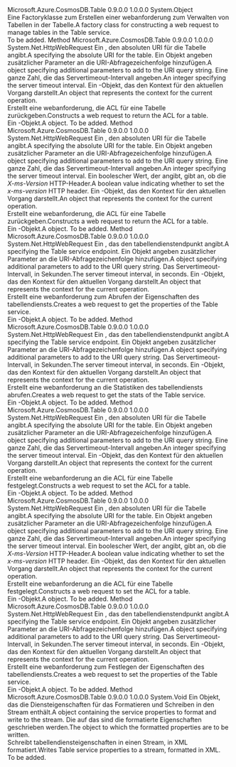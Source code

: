 <Type Name="TableHttpWebRequestFactory" FullName="Microsoft.Azure.CosmosDB.Table.Protocol.TableHttpWebRequestFactory">
  <TypeSignature Language="C#" Value="public static class TableHttpWebRequestFactory" />
  <TypeSignature Language="ILAsm" Value=".class public auto ansi abstract sealed beforefieldinit TableHttpWebRequestFactory extends System.Object" />
  <TypeSignature Language="DocId" Value="T:Microsoft.Azure.CosmosDB.Table.Protocol.TableHttpWebRequestFactory" />
  <TypeSignature Language="VB.NET" Value="Public Class TableHttpWebRequestFactory" />
  <TypeSignature Language="F#" Value="type TableHttpWebRequestFactory = class" />
  <AssemblyInfo>
    <AssemblyName>Microsoft.Azure.CosmosDB.Table</AssemblyName>
    <AssemblyVersion>0.9.0.0</AssemblyVersion>
    <AssemblyVersion>1.0.0.0</AssemblyVersion>
  </AssemblyInfo>
  <Base>
    <BaseTypeName>System.Object</BaseTypeName>
  </Base>
  <Interfaces />
  <Docs>
    <summary>
            <span data-ttu-id="da7d6-101">Eine Factoryklasse zum Erstellen einer webanforderung zum Verwalten von Tabellen in der Tabelle.</span><span class="sxs-lookup"><span data-stu-id="da7d6-101">A factory class for constructing a web request to manage tables in the Table service.</span></span>
            </summary>
    <remarks>To be added.</remarks>
  </Docs>
  <Members>
    <Member MemberName="GetAcl">
      <MemberSignature Language="C#" Value="public static System.Net.HttpWebRequest GetAcl (Uri uri, Microsoft.Azure.Storage.Core.UriQueryBuilder builder, Nullable&lt;int&gt; timeout, Microsoft.Azure.Storage.OperationContext operationContext);" />
      <MemberSignature Language="ILAsm" Value=".method public static hidebysig class System.Net.HttpWebRequest GetAcl(class System.Uri uri, class Microsoft.Azure.Storage.Core.UriQueryBuilder builder, valuetype System.Nullable`1&lt;int32&gt; timeout, class Microsoft.Azure.Storage.OperationContext operationContext) cil managed" />
      <MemberSignature Language="DocId" Value="M:Microsoft.Azure.CosmosDB.Table.Protocol.TableHttpWebRequestFactory.GetAcl(System.Uri,Microsoft.Azure.Storage.Core.UriQueryBuilder,System.Nullable{System.Int32},Microsoft.Azure.Storage.OperationContext)" />
      <MemberSignature Language="F#" Value="static member GetAcl : Uri * Microsoft.Azure.Storage.Core.UriQueryBuilder * Nullable&lt;int&gt; * Microsoft.Azure.Storage.OperationContext -&gt; System.Net.HttpWebRequest" Usage="Microsoft.Azure.CosmosDB.Table.Protocol.TableHttpWebRequestFactory.GetAcl (uri, builder, timeout, operationContext)" />
      <MemberType>Method</MemberType>
      <AssemblyInfo>
        <AssemblyName>Microsoft.Azure.CosmosDB.Table</AssemblyName>
        <AssemblyVersion>0.9.0.0</AssemblyVersion>
        <AssemblyVersion>1.0.0.0</AssemblyVersion>
      </AssemblyInfo>
      <ReturnValue>
        <ReturnType>System.Net.HttpWebRequest</ReturnType>
      </ReturnValue>
      <Parameters>
        <Parameter Name="uri" Type="System.Uri" />
        <Parameter Name="builder" Type="Microsoft.Azure.Storage.Core.UriQueryBuilder" />
        <Parameter Name="timeout" Type="System.Nullable&lt;System.Int32&gt;" />
        <Parameter Name="operationContext" Type="Microsoft.Azure.Storage.OperationContext" />
      </Parameters>
      <Docs>
        <param name="uri"><span data-ttu-id="da7d6-102">Ein <see cref="T:System.Uri" /> , den absoluten URI für die Tabelle angibt.</span><span class="sxs-lookup"><span data-stu-id="da7d6-102">A <see cref="T:System.Uri" /> specifying the absolute URI for the table.</span></span></param>
        <param name="builder"><span data-ttu-id="da7d6-103">Ein <see cref="T:Microsoft.Azure.Storage.Core.UriQueryBuilder" /> Objekt angeben zusätzlicher Parameter an die URI-Abfragezeichenfolge hinzufügen.</span><span class="sxs-lookup"><span data-stu-id="da7d6-103">A <see cref="T:Microsoft.Azure.Storage.Core.UriQueryBuilder" /> object specifying additional parameters to add to the URI query string.</span></span></param>
        <param name="timeout"><span data-ttu-id="da7d6-104">Eine ganze Zahl, die das Servertimeout-Intervall angeben.</span><span class="sxs-lookup"><span data-stu-id="da7d6-104">An integer specifying the server timeout interval.</span></span></param>
        <param name="operationContext"><span data-ttu-id="da7d6-105">Ein <see cref="T:Microsoft.Azure.Storage.OperationContext" /> -Objekt, das den Kontext für den aktuellen Vorgang darstellt.</span><span class="sxs-lookup"><span data-stu-id="da7d6-105">An <see cref="T:Microsoft.Azure.Storage.OperationContext" /> object that represents the context for the current operation.</span></span></param>
        <summary>
            <span data-ttu-id="da7d6-106">Erstellt eine webanforderung, die ACL für eine Tabelle zurückgeben.</span><span class="sxs-lookup"><span data-stu-id="da7d6-106">Constructs a web request to return the ACL for a table.</span></span>
            </summary>
        <returns><span data-ttu-id="da7d6-107">Ein <see cref="T:System.Net.HttpWebRequest" />-Objekt.</span><span class="sxs-lookup"><span data-stu-id="da7d6-107">A <see cref="T:System.Net.HttpWebRequest" /> object.</span></span></returns>
        <remarks>To be added.</remarks>
      </Docs>
    </Member>
    <Member MemberName="GetAcl">
      <MemberSignature Language="C#" Value="public static System.Net.HttpWebRequest GetAcl (Uri uri, Microsoft.Azure.Storage.Core.UriQueryBuilder builder, Nullable&lt;int&gt; timeout, bool useVersionHeader, Microsoft.Azure.Storage.OperationContext operationContext);" />
      <MemberSignature Language="ILAsm" Value=".method public static hidebysig class System.Net.HttpWebRequest GetAcl(class System.Uri uri, class Microsoft.Azure.Storage.Core.UriQueryBuilder builder, valuetype System.Nullable`1&lt;int32&gt; timeout, bool useVersionHeader, class Microsoft.Azure.Storage.OperationContext operationContext) cil managed" />
      <MemberSignature Language="DocId" Value="M:Microsoft.Azure.CosmosDB.Table.Protocol.TableHttpWebRequestFactory.GetAcl(System.Uri,Microsoft.Azure.Storage.Core.UriQueryBuilder,System.Nullable{System.Int32},System.Boolean,Microsoft.Azure.Storage.OperationContext)" />
      <MemberSignature Language="F#" Value="static member GetAcl : Uri * Microsoft.Azure.Storage.Core.UriQueryBuilder * Nullable&lt;int&gt; * bool * Microsoft.Azure.Storage.OperationContext -&gt; System.Net.HttpWebRequest" Usage="Microsoft.Azure.CosmosDB.Table.Protocol.TableHttpWebRequestFactory.GetAcl (uri, builder, timeout, useVersionHeader, operationContext)" />
      <MemberType>Method</MemberType>
      <AssemblyInfo>
        <AssemblyName>Microsoft.Azure.CosmosDB.Table</AssemblyName>
        <AssemblyVersion>0.9.0.0</AssemblyVersion>
        <AssemblyVersion>1.0.0.0</AssemblyVersion>
      </AssemblyInfo>
      <ReturnValue>
        <ReturnType>System.Net.HttpWebRequest</ReturnType>
      </ReturnValue>
      <Parameters>
        <Parameter Name="uri" Type="System.Uri" />
        <Parameter Name="builder" Type="Microsoft.Azure.Storage.Core.UriQueryBuilder" />
        <Parameter Name="timeout" Type="System.Nullable&lt;System.Int32&gt;" />
        <Parameter Name="useVersionHeader" Type="System.Boolean" />
        <Parameter Name="operationContext" Type="Microsoft.Azure.Storage.OperationContext" />
      </Parameters>
      <Docs>
        <param name="uri"><span data-ttu-id="da7d6-108">Ein <see cref="T:System.Uri" /> , den absoluten URI für die Tabelle angibt.</span><span class="sxs-lookup"><span data-stu-id="da7d6-108">A <see cref="T:System.Uri" /> specifying the absolute URI for the table.</span></span></param>
        <param name="builder"><span data-ttu-id="da7d6-109">Ein <see cref="T:Microsoft.Azure.Storage.Core.UriQueryBuilder" /> Objekt angeben zusätzlicher Parameter an die URI-Abfragezeichenfolge hinzufügen.</span><span class="sxs-lookup"><span data-stu-id="da7d6-109">A <see cref="T:Microsoft.Azure.Storage.Core.UriQueryBuilder" /> object specifying additional parameters to add to the URI query string.</span></span></param>
        <param name="timeout"><span data-ttu-id="da7d6-110">Eine ganze Zahl, die das Servertimeout-Intervall angeben.</span><span class="sxs-lookup"><span data-stu-id="da7d6-110">An integer specifying the server timeout interval.</span></span></param>
        <param name="useVersionHeader"><span data-ttu-id="da7d6-111">Ein boolescher Wert, der angibt, gibt an, ob die <i>X-ms-Version</i> HTTP-Header.</span><span class="sxs-lookup"><span data-stu-id="da7d6-111">A boolean value indicating whether to set the <i>x-ms-version</i> HTTP header.</span></span></param>
        <param name="operationContext"><span data-ttu-id="da7d6-112">Ein <see cref="T:Microsoft.Azure.Storage.OperationContext" /> -Objekt, das den Kontext für den aktuellen Vorgang darstellt.</span><span class="sxs-lookup"><span data-stu-id="da7d6-112">An <see cref="T:Microsoft.Azure.Storage.OperationContext" /> object that represents the context for the current operation.</span></span></param>
        <summary>
            <span data-ttu-id="da7d6-113">Erstellt eine webanforderung, die ACL für eine Tabelle zurückgeben.</span><span class="sxs-lookup"><span data-stu-id="da7d6-113">Constructs a web request to return the ACL for a table.</span></span>
            </summary>
        <returns><span data-ttu-id="da7d6-114">Ein <see cref="T:System.Net.HttpWebRequest" />-Objekt.</span><span class="sxs-lookup"><span data-stu-id="da7d6-114">A <see cref="T:System.Net.HttpWebRequest" /> object.</span></span></returns>
        <remarks>To be added.</remarks>
      </Docs>
    </Member>
    <Member MemberName="GetServiceProperties">
      <MemberSignature Language="C#" Value="public static System.Net.HttpWebRequest GetServiceProperties (Uri uri, Microsoft.Azure.Storage.Core.UriQueryBuilder builder, Nullable&lt;int&gt; timeout, Microsoft.Azure.Storage.OperationContext operationContext);" />
      <MemberSignature Language="ILAsm" Value=".method public static hidebysig class System.Net.HttpWebRequest GetServiceProperties(class System.Uri uri, class Microsoft.Azure.Storage.Core.UriQueryBuilder builder, valuetype System.Nullable`1&lt;int32&gt; timeout, class Microsoft.Azure.Storage.OperationContext operationContext) cil managed" />
      <MemberSignature Language="DocId" Value="M:Microsoft.Azure.CosmosDB.Table.Protocol.TableHttpWebRequestFactory.GetServiceProperties(System.Uri,Microsoft.Azure.Storage.Core.UriQueryBuilder,System.Nullable{System.Int32},Microsoft.Azure.Storage.OperationContext)" />
      <MemberSignature Language="F#" Value="static member GetServiceProperties : Uri * Microsoft.Azure.Storage.Core.UriQueryBuilder * Nullable&lt;int&gt; * Microsoft.Azure.Storage.OperationContext -&gt; System.Net.HttpWebRequest" Usage="Microsoft.Azure.CosmosDB.Table.Protocol.TableHttpWebRequestFactory.GetServiceProperties (uri, builder, timeout, operationContext)" />
      <MemberType>Method</MemberType>
      <AssemblyInfo>
        <AssemblyName>Microsoft.Azure.CosmosDB.Table</AssemblyName>
        <AssemblyVersion>0.9.0.0</AssemblyVersion>
        <AssemblyVersion>1.0.0.0</AssemblyVersion>
      </AssemblyInfo>
      <ReturnValue>
        <ReturnType>System.Net.HttpWebRequest</ReturnType>
      </ReturnValue>
      <Parameters>
        <Parameter Name="uri" Type="System.Uri" />
        <Parameter Name="builder" Type="Microsoft.Azure.Storage.Core.UriQueryBuilder" />
        <Parameter Name="timeout" Type="System.Nullable&lt;System.Int32&gt;" />
        <Parameter Name="operationContext" Type="Microsoft.Azure.Storage.OperationContext" />
      </Parameters>
      <Docs>
        <param name="uri"><span data-ttu-id="da7d6-115">Ein <see cref="T:System.Uri" /> , das den tabellendienstendpunkt angibt.</span><span class="sxs-lookup"><span data-stu-id="da7d6-115">A <see cref="T:System.Uri" /> specifying the Table service endpoint.</span></span></param>
        <param name="builder"><span data-ttu-id="da7d6-116">Ein <see cref="T:Microsoft.Azure.Storage.Core.UriQueryBuilder" /> Objekt angeben zusätzlicher Parameter an die URI-Abfragezeichenfolge hinzufügen.</span><span class="sxs-lookup"><span data-stu-id="da7d6-116">A <see cref="T:Microsoft.Azure.Storage.Core.UriQueryBuilder" /> object specifying additional parameters to add to the URI query string.</span></span></param>
        <param name="timeout"><span data-ttu-id="da7d6-117">Das Servertimeout-Intervall, in Sekunden.</span><span class="sxs-lookup"><span data-stu-id="da7d6-117">The server timeout interval, in seconds.</span></span></param>
        <param name="operationContext"><span data-ttu-id="da7d6-118">Ein <see cref="T:Microsoft.Azure.Storage.OperationContext" /> -Objekt, das den Kontext für den aktuellen Vorgang darstellt.</span><span class="sxs-lookup"><span data-stu-id="da7d6-118">An <see cref="T:Microsoft.Azure.Storage.OperationContext" /> object that represents the context for the current operation.</span></span></param>
        <summary>
            <span data-ttu-id="da7d6-119">Erstellt eine webanforderung zum Abrufen der Eigenschaften des tabellendiensts.</span><span class="sxs-lookup"><span data-stu-id="da7d6-119">Creates a web request to get the properties of the Table service.</span></span>
            </summary>
        <returns><span data-ttu-id="da7d6-120">Ein <see cref="T:System.Net.HttpWebRequest" />-Objekt.</span><span class="sxs-lookup"><span data-stu-id="da7d6-120">A <see cref="T:System.Net.HttpWebRequest" /> object.</span></span></returns>
        <remarks>To be added.</remarks>
      </Docs>
    </Member>
    <Member MemberName="GetServiceStats">
      <MemberSignature Language="C#" Value="public static System.Net.HttpWebRequest GetServiceStats (Uri uri, Microsoft.Azure.Storage.Core.UriQueryBuilder builder, Nullable&lt;int&gt; timeout, Microsoft.Azure.Storage.OperationContext operationContext);" />
      <MemberSignature Language="ILAsm" Value=".method public static hidebysig class System.Net.HttpWebRequest GetServiceStats(class System.Uri uri, class Microsoft.Azure.Storage.Core.UriQueryBuilder builder, valuetype System.Nullable`1&lt;int32&gt; timeout, class Microsoft.Azure.Storage.OperationContext operationContext) cil managed" />
      <MemberSignature Language="DocId" Value="M:Microsoft.Azure.CosmosDB.Table.Protocol.TableHttpWebRequestFactory.GetServiceStats(System.Uri,Microsoft.Azure.Storage.Core.UriQueryBuilder,System.Nullable{System.Int32},Microsoft.Azure.Storage.OperationContext)" />
      <MemberSignature Language="F#" Value="static member GetServiceStats : Uri * Microsoft.Azure.Storage.Core.UriQueryBuilder * Nullable&lt;int&gt; * Microsoft.Azure.Storage.OperationContext -&gt; System.Net.HttpWebRequest" Usage="Microsoft.Azure.CosmosDB.Table.Protocol.TableHttpWebRequestFactory.GetServiceStats (uri, builder, timeout, operationContext)" />
      <MemberType>Method</MemberType>
      <AssemblyInfo>
        <AssemblyName>Microsoft.Azure.CosmosDB.Table</AssemblyName>
        <AssemblyVersion>0.9.0.0</AssemblyVersion>
        <AssemblyVersion>1.0.0.0</AssemblyVersion>
      </AssemblyInfo>
      <ReturnValue>
        <ReturnType>System.Net.HttpWebRequest</ReturnType>
      </ReturnValue>
      <Parameters>
        <Parameter Name="uri" Type="System.Uri" />
        <Parameter Name="builder" Type="Microsoft.Azure.Storage.Core.UriQueryBuilder" />
        <Parameter Name="timeout" Type="System.Nullable&lt;System.Int32&gt;" />
        <Parameter Name="operationContext" Type="Microsoft.Azure.Storage.OperationContext" />
      </Parameters>
      <Docs>
        <param name="uri"><span data-ttu-id="da7d6-121">Ein <see cref="T:System.Uri" /> , das den tabellendienstendpunkt angibt.</span><span class="sxs-lookup"><span data-stu-id="da7d6-121">A <see cref="T:System.Uri" /> specifying the Table service endpoint.</span></span></param>
        <param name="builder"><span data-ttu-id="da7d6-122">Ein <see cref="T:Microsoft.Azure.Storage.Core.UriQueryBuilder" /> Objekt angeben zusätzlicher Parameter an die URI-Abfragezeichenfolge hinzufügen.</span><span class="sxs-lookup"><span data-stu-id="da7d6-122">A <see cref="T:Microsoft.Azure.Storage.Core.UriQueryBuilder" /> object specifying additional parameters to add to the URI query string.</span></span></param>
        <param name="timeout"><span data-ttu-id="da7d6-123">Das Servertimeout-Intervall, in Sekunden.</span><span class="sxs-lookup"><span data-stu-id="da7d6-123">The server timeout interval, in seconds.</span></span></param>
        <param name="operationContext"><span data-ttu-id="da7d6-124">Ein <see cref="T:Microsoft.Azure.Storage.OperationContext" /> -Objekt, das den Kontext für den aktuellen Vorgang darstellt.</span><span class="sxs-lookup"><span data-stu-id="da7d6-124">An <see cref="T:Microsoft.Azure.Storage.OperationContext" /> object that represents the context for the current operation.</span></span></param>
        <summary>
            <span data-ttu-id="da7d6-125">Erstellt eine webanforderung an die Statistiken des tabellendiensts abrufen.</span><span class="sxs-lookup"><span data-stu-id="da7d6-125">Creates a web request to get the stats of the Table service.</span></span>
            </summary>
        <returns><span data-ttu-id="da7d6-126">Ein <see cref="T:System.Net.HttpWebRequest" />-Objekt.</span><span class="sxs-lookup"><span data-stu-id="da7d6-126">A <see cref="T:System.Net.HttpWebRequest" /> object.</span></span></returns>
        <remarks>To be added.</remarks>
      </Docs>
    </Member>
    <Member MemberName="SetAcl">
      <MemberSignature Language="C#" Value="public static System.Net.HttpWebRequest SetAcl (Uri uri, Microsoft.Azure.Storage.Core.UriQueryBuilder builder, Nullable&lt;int&gt; timeout, Microsoft.Azure.Storage.OperationContext operationContext);" />
      <MemberSignature Language="ILAsm" Value=".method public static hidebysig class System.Net.HttpWebRequest SetAcl(class System.Uri uri, class Microsoft.Azure.Storage.Core.UriQueryBuilder builder, valuetype System.Nullable`1&lt;int32&gt; timeout, class Microsoft.Azure.Storage.OperationContext operationContext) cil managed" />
      <MemberSignature Language="DocId" Value="M:Microsoft.Azure.CosmosDB.Table.Protocol.TableHttpWebRequestFactory.SetAcl(System.Uri,Microsoft.Azure.Storage.Core.UriQueryBuilder,System.Nullable{System.Int32},Microsoft.Azure.Storage.OperationContext)" />
      <MemberSignature Language="F#" Value="static member SetAcl : Uri * Microsoft.Azure.Storage.Core.UriQueryBuilder * Nullable&lt;int&gt; * Microsoft.Azure.Storage.OperationContext -&gt; System.Net.HttpWebRequest" Usage="Microsoft.Azure.CosmosDB.Table.Protocol.TableHttpWebRequestFactory.SetAcl (uri, builder, timeout, operationContext)" />
      <MemberType>Method</MemberType>
      <AssemblyInfo>
        <AssemblyName>Microsoft.Azure.CosmosDB.Table</AssemblyName>
        <AssemblyVersion>0.9.0.0</AssemblyVersion>
        <AssemblyVersion>1.0.0.0</AssemblyVersion>
      </AssemblyInfo>
      <ReturnValue>
        <ReturnType>System.Net.HttpWebRequest</ReturnType>
      </ReturnValue>
      <Parameters>
        <Parameter Name="uri" Type="System.Uri" />
        <Parameter Name="builder" Type="Microsoft.Azure.Storage.Core.UriQueryBuilder" />
        <Parameter Name="timeout" Type="System.Nullable&lt;System.Int32&gt;" />
        <Parameter Name="operationContext" Type="Microsoft.Azure.Storage.OperationContext" />
      </Parameters>
      <Docs>
        <param name="uri"><span data-ttu-id="da7d6-127">Ein <see cref="T:System.Uri" /> , den absoluten URI für die Tabelle angibt.</span><span class="sxs-lookup"><span data-stu-id="da7d6-127">A <see cref="T:System.Uri" /> specifying the absolute URI for the table.</span></span></param>
        <param name="builder"><span data-ttu-id="da7d6-128">Ein <see cref="T:Microsoft.Azure.Storage.Core.UriQueryBuilder" /> Objekt angeben zusätzlicher Parameter an die URI-Abfragezeichenfolge hinzufügen.</span><span class="sxs-lookup"><span data-stu-id="da7d6-128">A <see cref="T:Microsoft.Azure.Storage.Core.UriQueryBuilder" /> object specifying additional parameters to add to the URI query string.</span></span></param>
        <param name="timeout"><span data-ttu-id="da7d6-129">Eine ganze Zahl, die das Servertimeout-Intervall angeben.</span><span class="sxs-lookup"><span data-stu-id="da7d6-129">An integer specifying the server timeout interval.</span></span></param>
        <param name="operationContext"><span data-ttu-id="da7d6-130">Ein <see cref="T:Microsoft.Azure.Storage.OperationContext" /> -Objekt, das den Kontext für den aktuellen Vorgang darstellt.</span><span class="sxs-lookup"><span data-stu-id="da7d6-130">An <see cref="T:Microsoft.Azure.Storage.OperationContext" /> object that represents the context for the current operation.</span></span></param>
        <summary>
            <span data-ttu-id="da7d6-131">Erstellt eine webanforderung an die ACL für eine Tabelle festgelegt.</span><span class="sxs-lookup"><span data-stu-id="da7d6-131">Constructs a web request to set the ACL for a table.</span></span>
            </summary>
        <returns><span data-ttu-id="da7d6-132">Ein <see cref="T:System.Net.HttpWebRequest" />-Objekt.</span><span class="sxs-lookup"><span data-stu-id="da7d6-132">A <see cref="T:System.Net.HttpWebRequest" /> object.</span></span></returns>
        <remarks>To be added.</remarks>
      </Docs>
    </Member>
    <Member MemberName="SetAcl">
      <MemberSignature Language="C#" Value="public static System.Net.HttpWebRequest SetAcl (Uri uri, Microsoft.Azure.Storage.Core.UriQueryBuilder builder, Nullable&lt;int&gt; timeout, bool useVersionHeader, Microsoft.Azure.Storage.OperationContext operationContext);" />
      <MemberSignature Language="ILAsm" Value=".method public static hidebysig class System.Net.HttpWebRequest SetAcl(class System.Uri uri, class Microsoft.Azure.Storage.Core.UriQueryBuilder builder, valuetype System.Nullable`1&lt;int32&gt; timeout, bool useVersionHeader, class Microsoft.Azure.Storage.OperationContext operationContext) cil managed" />
      <MemberSignature Language="DocId" Value="M:Microsoft.Azure.CosmosDB.Table.Protocol.TableHttpWebRequestFactory.SetAcl(System.Uri,Microsoft.Azure.Storage.Core.UriQueryBuilder,System.Nullable{System.Int32},System.Boolean,Microsoft.Azure.Storage.OperationContext)" />
      <MemberSignature Language="F#" Value="static member SetAcl : Uri * Microsoft.Azure.Storage.Core.UriQueryBuilder * Nullable&lt;int&gt; * bool * Microsoft.Azure.Storage.OperationContext -&gt; System.Net.HttpWebRequest" Usage="Microsoft.Azure.CosmosDB.Table.Protocol.TableHttpWebRequestFactory.SetAcl (uri, builder, timeout, useVersionHeader, operationContext)" />
      <MemberType>Method</MemberType>
      <AssemblyInfo>
        <AssemblyName>Microsoft.Azure.CosmosDB.Table</AssemblyName>
        <AssemblyVersion>0.9.0.0</AssemblyVersion>
        <AssemblyVersion>1.0.0.0</AssemblyVersion>
      </AssemblyInfo>
      <ReturnValue>
        <ReturnType>System.Net.HttpWebRequest</ReturnType>
      </ReturnValue>
      <Parameters>
        <Parameter Name="uri" Type="System.Uri" />
        <Parameter Name="builder" Type="Microsoft.Azure.Storage.Core.UriQueryBuilder" />
        <Parameter Name="timeout" Type="System.Nullable&lt;System.Int32&gt;" />
        <Parameter Name="useVersionHeader" Type="System.Boolean" />
        <Parameter Name="operationContext" Type="Microsoft.Azure.Storage.OperationContext" />
      </Parameters>
      <Docs>
        <param name="uri"><span data-ttu-id="da7d6-133">Ein <see cref="T:System.Uri" /> , den absoluten URI für die Tabelle angibt.</span><span class="sxs-lookup"><span data-stu-id="da7d6-133">A <see cref="T:System.Uri" /> specifying the absolute URI for the table.</span></span></param>
        <param name="builder"><span data-ttu-id="da7d6-134">Ein <see cref="T:Microsoft.Azure.Storage.Core.UriQueryBuilder" /> Objekt angeben zusätzlicher Parameter an die URI-Abfragezeichenfolge hinzufügen.</span><span class="sxs-lookup"><span data-stu-id="da7d6-134">A <see cref="T:Microsoft.Azure.Storage.Core.UriQueryBuilder" /> object specifying additional parameters to add to the URI query string.</span></span></param>
        <param name="timeout"><span data-ttu-id="da7d6-135">Eine ganze Zahl, die das Servertimeout-Intervall angeben.</span><span class="sxs-lookup"><span data-stu-id="da7d6-135">An integer specifying the server timeout interval.</span></span></param>
        <param name="useVersionHeader"><span data-ttu-id="da7d6-136">Ein boolescher Wert, der angibt, gibt an, ob die <i>X-ms-Version</i> HTTP-Header.</span><span class="sxs-lookup"><span data-stu-id="da7d6-136">A boolean value indicating whether to set the <i>x-ms-version</i> HTTP header.</span></span></param>
        <param name="operationContext"><span data-ttu-id="da7d6-137">Ein <see cref="T:Microsoft.Azure.Storage.OperationContext" /> -Objekt, das den Kontext für den aktuellen Vorgang darstellt.</span><span class="sxs-lookup"><span data-stu-id="da7d6-137">An <see cref="T:Microsoft.Azure.Storage.OperationContext" /> object that represents the context for the current operation.</span></span></param>
        <summary>
            <span data-ttu-id="da7d6-138">Erstellt eine webanforderung an die ACL für eine Tabelle festgelegt.</span><span class="sxs-lookup"><span data-stu-id="da7d6-138">Constructs a web request to set the ACL for a table.</span></span>
            </summary>
        <returns><span data-ttu-id="da7d6-139">Ein <see cref="T:System.Net.HttpWebRequest" />-Objekt.</span><span class="sxs-lookup"><span data-stu-id="da7d6-139">A <see cref="T:System.Net.HttpWebRequest" /> object.</span></span></returns>
        <remarks>To be added.</remarks>
      </Docs>
    </Member>
    <Member MemberName="SetServiceProperties">
      <MemberSignature Language="C#" Value="public static System.Net.HttpWebRequest SetServiceProperties (Uri uri, Microsoft.Azure.Storage.Core.UriQueryBuilder builder, Nullable&lt;int&gt; timeout, Microsoft.Azure.Storage.OperationContext operationContext);" />
      <MemberSignature Language="ILAsm" Value=".method public static hidebysig class System.Net.HttpWebRequest SetServiceProperties(class System.Uri uri, class Microsoft.Azure.Storage.Core.UriQueryBuilder builder, valuetype System.Nullable`1&lt;int32&gt; timeout, class Microsoft.Azure.Storage.OperationContext operationContext) cil managed" />
      <MemberSignature Language="DocId" Value="M:Microsoft.Azure.CosmosDB.Table.Protocol.TableHttpWebRequestFactory.SetServiceProperties(System.Uri,Microsoft.Azure.Storage.Core.UriQueryBuilder,System.Nullable{System.Int32},Microsoft.Azure.Storage.OperationContext)" />
      <MemberSignature Language="F#" Value="static member SetServiceProperties : Uri * Microsoft.Azure.Storage.Core.UriQueryBuilder * Nullable&lt;int&gt; * Microsoft.Azure.Storage.OperationContext -&gt; System.Net.HttpWebRequest" Usage="Microsoft.Azure.CosmosDB.Table.Protocol.TableHttpWebRequestFactory.SetServiceProperties (uri, builder, timeout, operationContext)" />
      <MemberType>Method</MemberType>
      <AssemblyInfo>
        <AssemblyName>Microsoft.Azure.CosmosDB.Table</AssemblyName>
        <AssemblyVersion>0.9.0.0</AssemblyVersion>
        <AssemblyVersion>1.0.0.0</AssemblyVersion>
      </AssemblyInfo>
      <ReturnValue>
        <ReturnType>System.Net.HttpWebRequest</ReturnType>
      </ReturnValue>
      <Parameters>
        <Parameter Name="uri" Type="System.Uri" />
        <Parameter Name="builder" Type="Microsoft.Azure.Storage.Core.UriQueryBuilder" />
        <Parameter Name="timeout" Type="System.Nullable&lt;System.Int32&gt;" />
        <Parameter Name="operationContext" Type="Microsoft.Azure.Storage.OperationContext" />
      </Parameters>
      <Docs>
        <param name="uri"><span data-ttu-id="da7d6-140">Ein <see cref="T:System.Uri" /> , das den tabellendienstendpunkt angibt.</span><span class="sxs-lookup"><span data-stu-id="da7d6-140">A <see cref="T:System.Uri" /> specifying the Table service endpoint.</span></span></param>
        <param name="builder"><span data-ttu-id="da7d6-141">Ein <see cref="T:Microsoft.Azure.Storage.Core.UriQueryBuilder" /> Objekt angeben zusätzlicher Parameter an die URI-Abfragezeichenfolge hinzufügen.</span><span class="sxs-lookup"><span data-stu-id="da7d6-141">A <see cref="T:Microsoft.Azure.Storage.Core.UriQueryBuilder" /> object specifying additional parameters to add to the URI query string.</span></span></param>
        <param name="timeout"><span data-ttu-id="da7d6-142">Das Servertimeout-Intervall, in Sekunden.</span><span class="sxs-lookup"><span data-stu-id="da7d6-142">The server timeout interval, in seconds.</span></span></param>
        <param name="operationContext"><span data-ttu-id="da7d6-143">Ein <see cref="T:Microsoft.Azure.Storage.OperationContext" /> -Objekt, das den Kontext für den aktuellen Vorgang darstellt.</span><span class="sxs-lookup"><span data-stu-id="da7d6-143">An <see cref="T:Microsoft.Azure.Storage.OperationContext" /> object that represents the context for the current operation.</span></span></param>
        <summary>
            <span data-ttu-id="da7d6-144">Erstellt eine webanforderung zum Festlegen der Eigenschaften des tabellendiensts.</span><span class="sxs-lookup"><span data-stu-id="da7d6-144">Creates a web request to set the properties of the Table service.</span></span>
            </summary>
        <returns><span data-ttu-id="da7d6-145">Ein <see cref="T:System.Net.HttpWebRequest" />-Objekt.</span><span class="sxs-lookup"><span data-stu-id="da7d6-145">A <see cref="T:System.Net.HttpWebRequest" /> object.</span></span></returns>
        <remarks>To be added.</remarks>
      </Docs>
    </Member>
    <Member MemberName="WriteServiceProperties">
      <MemberSignature Language="C#" Value="public static void WriteServiceProperties (Microsoft.Azure.Storage.Shared.Protocol.ServiceProperties properties, System.IO.Stream outputStream);" />
      <MemberSignature Language="ILAsm" Value=".method public static hidebysig void WriteServiceProperties(class Microsoft.Azure.Storage.Shared.Protocol.ServiceProperties properties, class System.IO.Stream outputStream) cil managed" />
      <MemberSignature Language="DocId" Value="M:Microsoft.Azure.CosmosDB.Table.Protocol.TableHttpWebRequestFactory.WriteServiceProperties(Microsoft.Azure.Storage.Shared.Protocol.ServiceProperties,System.IO.Stream)" />
      <MemberSignature Language="VB.NET" Value="Public Shared Sub WriteServiceProperties (properties As ServiceProperties, outputStream As Stream)" />
      <MemberSignature Language="F#" Value="static member WriteServiceProperties : Microsoft.Azure.Storage.Shared.Protocol.ServiceProperties * System.IO.Stream -&gt; unit" Usage="Microsoft.Azure.CosmosDB.Table.Protocol.TableHttpWebRequestFactory.WriteServiceProperties (properties, outputStream)" />
      <MemberType>Method</MemberType>
      <AssemblyInfo>
        <AssemblyName>Microsoft.Azure.CosmosDB.Table</AssemblyName>
        <AssemblyVersion>0.9.0.0</AssemblyVersion>
        <AssemblyVersion>1.0.0.0</AssemblyVersion>
      </AssemblyInfo>
      <ReturnValue>
        <ReturnType>System.Void</ReturnType>
      </ReturnValue>
      <Parameters>
        <Parameter Name="properties" Type="Microsoft.Azure.Storage.Shared.Protocol.ServiceProperties" />
        <Parameter Name="outputStream" Type="System.IO.Stream" />
      </Parameters>
      <Docs>
        <param name="properties"><span data-ttu-id="da7d6-146">Ein <see cref="T:Microsoft.Azure.Storage.Shared.Protocol.ServiceProperties" /> Objekt, das die Diensteigenschaften für das Formatieren und Schreiben in den Stream enthält.</span><span class="sxs-lookup"><span data-stu-id="da7d6-146">A <see cref="T:Microsoft.Azure.Storage.Shared.Protocol.ServiceProperties" /> object containing the service properties to format and write to the stream.</span></span></param>
        <param name="outputStream"><span data-ttu-id="da7d6-147">Die <see cref="T:System.IO.Stream" /> auf das sind die formatierte Eigenschaften geschrieben werden.</span><span class="sxs-lookup"><span data-stu-id="da7d6-147">The <see cref="T:System.IO.Stream" /> object to which the formatted properties are to be written.</span></span></param>
        <summary>
            <span data-ttu-id="da7d6-148">Schreibt tabellendiensteigenschaften in einen Stream, in XML formatiert.</span><span class="sxs-lookup"><span data-stu-id="da7d6-148">Writes Table service properties to a stream, formatted in XML.</span></span>
            </summary>
        <remarks>To be added.</remarks>
      </Docs>
    </Member>
  </Members>
</Type>